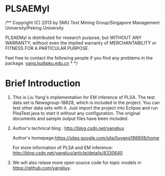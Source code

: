 PLSAEMyl
========

/**
Copyright (C) 2013 by
SMU Text Mining Group/Singapore Management University/Peking University

PLSAEMyl is distributed for research purpose, but
WITHOUT ANY WARRANTY; without even the implied warranty of
MERCHANTABILITY or FITNESS FOR A PARTICULAR PURPOSE.

Feel free to contact the following people if you find any
problems in the package.
yang.liu@pku.edu.cn * */

Brief Introduction
===================

1. This is Liu Yang's implementation for EM inference of PLSA. The test data set is Newsgroup-18828, which is included in the project. You can test other data sets with it. Just import the project into Eclipse and run PlsaTest.java to start it without any configuration. The original documents and sample output files have been included.

2. Author's technical blog : http://blog.csdn.net/yangliuy

   Author's homepage:https://sites.google.com/site/liuyang198908/home

   For more information of PLSA and EM inference: http://blog.csdn.net/yangliuy/article/details/8330640
   
3. We will also relase more open source code for topic models in https://github.com/yangliuy.

